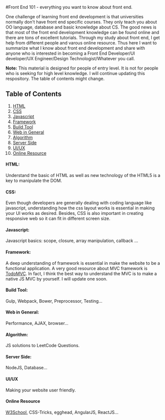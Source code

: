 #Front End 101 - everything you want to know about front end.

One challenge of learning front end development is that universities normally don't have front end specific courses. They only teach you about OO language, database and basic knowledge about CS. The good news is that most of the front end development knowledge can be found online and there are tons of excellent tutorials. Through my study about front end, I get help from different people and varous online resource. Thus here I want to summarize what I know about front end development and share with anyone who is interested in becoming a Front End Developer/UI developer/UX Engineer/Design Technologist/Whatever you call.

**Note:** This material is designed for people of entry level. It is not for people who is seeking for high level knowledge. I will continue updating this respository. The table of contents might change.

## Table of Contents

  1. [HTML](#html)
  1. [CSS](#css)
  1. [Javascript](#js)
  1. [Framework](#framework)
  1. [Build Tool](#build-tool)
  1. [Web in General](#web-in-general)
  1. [Algorithm](#algorithm)
  1. [Server Side](#server-side)
  1. [UI/UX](#ui/ux)
  1. [Online Resource](#online-resource)

#### HTML:

Understand the basic of HTML as well as new technology of the HTML5 is a key to manipulate the DOM.

#### CSS:

Even though developers are generally dealing with coding language like javascript, understanding how the css layout works is essential in making your UI works as desired. Besides, CSS is also important in creating responsive web so it can fit in different screen size.


#### Javascript:

Javascript basics: scope, closure, array manipulation, callback ...

#### Framework:

A deep understanding of framework is essential in make the website to be a functional application. A very good resource about MVC framework is [TodoMVC]. In fact, I think the best way to understand the MVC is to make a native JS MVC by yourself. I will update one soon.

#### Build Tool:

Gulp, Webpack, Bower, Preprocessor, Testing...

####  Web in General:

Performance, AJAX, browser...

#### Algorithm:

JS solutions to LeetCode Questions.

#### Server Side:

NodeJS, Database...


#### UI/UX

Making your website user friendly.

#### Online Resource

[W3School], CSS-Tricks, egghead, AngularJS, ReactJS...

   [W3School]: <http://expressjs.com>
   [TodoMVC]: <http://todomvc.com/>


